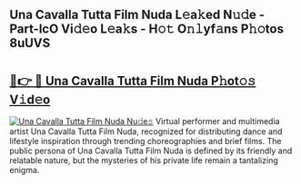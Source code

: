 ## Una Cavalla Tutta Film Nuda L𝚎a𝚔ed N𝚞𝚍e - Part-lcO Vi𝚍𝚎o L𝚎a𝚔s - H𝚘𝚝 O𝚗𝚕yf𝚊ns P𝚑𝚘tos 8uUVS

# <h2><a href="http://kfeeth2.oniu.top/?m=Una+Cavalla+Tutta+Film+Nuda">🔗👉 🔴 Una Cavalla Tutta Film Nuda P𝚑ot𝚘𝚜 V𝚒d𝚎o</a></h2>

[![Una Cavalla Tutta Film Nuda Nu𝚍e𝚜](https://i.imgur.com/0qMVB7G.gif)](http://kfeeth2.oniu.top/?m=Una+Cavalla+Tutta+Film+Nuda)
Virtual performer and multimedia artist Una Cavalla Tutta Film Nuda, recognized for distributing dance and lifestyle inspiration through trending choreographies and brief films. The public persona of Una Cavalla Tutta Film Nuda is defined by its friendly and relatable nature, but the mysteries of his private life remain a tantalizing enigma.  
